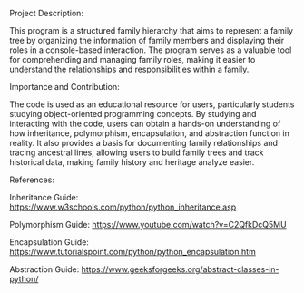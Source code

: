Project Description:

 This program is a structured family hierarchy that aims to represent a family tree by organizing the information of family members and displaying their roles in a console-based interaction. The program serves as a valuable tool for comprehending and managing family roles, making it easier to understand the relationships and responsibilities within a family.





 
Importance and Contribution:

The code is used as an educational resource for users, particularly students studying object-oriented programming concepts. By studying and interacting with the code, users can obtain a hands-on understanding of how inheritance, polymorphism, encapsulation, and abstraction function in reality. It also provides a basis for documenting family relationships and tracing ancestral lines, allowing users to build family trees and track historical data, making family history and heritage analyze easier.






References:


Inheritance Guide: https://www.w3schools.com/python/python_inheritance.asp

Polymorphism Guide: https://www.youtube.com/watch?v=C2QfkDcQ5MU

Encapsulation Guide: https://www.tutorialspoint.com/python/python_encapsulation.htm

Abstraction Guide: https://www.geeksforgeeks.org/abstract-classes-in-python/

